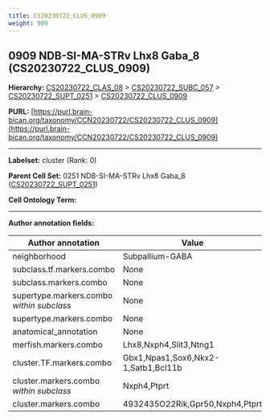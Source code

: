 ```yaml
---
title: CS20230722_CLUS_0909
weight: 909
---
```

## 0909 NDB-SI-MA-STRv Lhx8 Gaba_8 (CS20230722_CLUS_0909)
<b>Hierarchy: </b>
[CS20230722_CLAS_08](../CS20230722_CLAS_08) >
[CS20230722_SUBC_057](../CS20230722_SUBC_057) >
[CS20230722_SUPT_0251](../CS20230722_SUPT_0251) >
[CS20230722_CLUS_0909](../CS20230722_CLUS_0909)

**PURL:** [https://purl.brain-bican.org/taxonomy/CCN20230722/CS20230722_CLUS_0909](https://purl.brain-bican.org/taxonomy/CCN20230722/CS20230722_CLUS_0909)

---


**Labelset:** cluster (Rank: 0)

**Parent Cell Set:** 0251 NDB-SI-MA-STRv Lhx8 Gaba_8 ([CS20230722_SUPT_0251](../CS20230722_SUPT_0251))



**Cell Ontology Term:** 

[MARKER GENES.]: #


---

[TRANSFERRED ANNOTATIONS.]: #


[AUTHOR ANNOTATION FIELDS.]: #


**Author annotation fields:**

| Author annotation | Value |
|-------------------|-------|
|neighborhood|Subpallium-GABA|
|subclass.tf.markers.combo|None|
|subclass.markers.combo|None|
|supertype.markers.combo _within subclass_|None|
|supertype.markers.combo|None|
|anatomical_annotation|None|
|merfish.markers.combo|Lhx8,Nxph4,Slit3,Ntng1|
|cluster.TF.markers.combo|Gbx1,Npas1,Sox6,Nkx2-1,Satb1,Bcl11b|
|cluster.markers.combo _within subclass_|Nxph4,Ptprt|
|cluster.markers.combo|4932435O22Rik,Gpr50,Nxph4,Ptprt|
